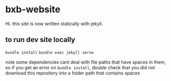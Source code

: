 # bxb-website

Hi. this site is now written statically with jekyll.




## to run dev site locally
`bundle install`
`bundle exec jekyll serve`

note some dependencies cant deal with file paths that have spaces in them, so if you get an error on `bundle install`, double check that you did not download this repository into a folder path that contains spaces